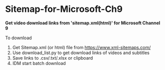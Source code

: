 # Sitemap-for-Microsoft-Ch9
**Get video download links from 'sitemap.xml(html)' for Microsoft Channel 9**

To download 

1. Get Sitemap.xml (or html) file from https://www.xml-sitemaps.com/
2. Use download_list.py to get download links of videos and subtitles
3. Save links to .csv/.txt/.xlsx or clipboard
4. IDM start batch download

